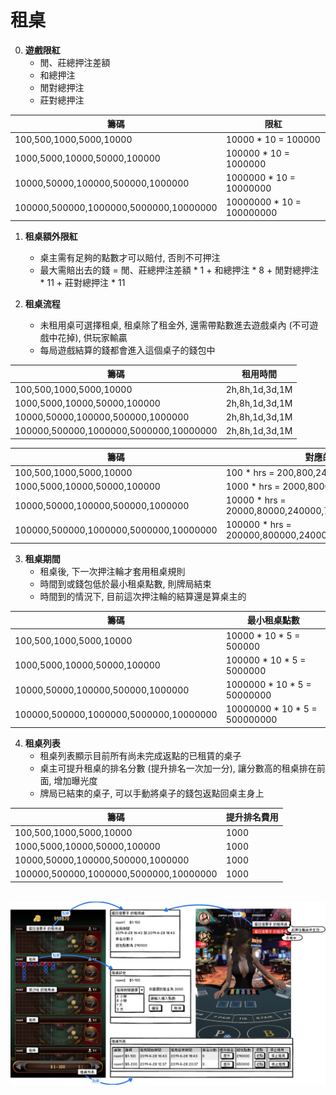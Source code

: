 租桌
=========================
0. **遊戲限紅**
	- 閒、莊總押注差額
	- 和總押注
	- 閒對總押注
	- 莊對總押注

籌碼                                    | 限紅
----------------------------------------|------------------------
100,500,1000,5000,10000                 | 10000 * 10 = 100000
1000,5000,10000,50000,100000            | 100000 * 10 = 1000000
10000,50000,100000,500000,1000000       | 1000000 * 10 = 10000000
100000,500000,1000000,5000000,10000000  | 10000000 * 10 = 100000000

1. **租桌額外限紅**
	- 桌主需有足夠的點數才可以賠付, 否則不可押注
	- 最大需賠出去的錢 = 閒、莊總押注差額 * 1 + 和總押注 * 8 + 閒對總押注 * 11 + 莊對總押注 * 11

2. **租桌流程**
	- 未租用桌可選擇租桌, 租桌除了租金外, 還需帶點數進去遊戲桌內 (不可遊戲中花掉), 供玩家輸贏
	- 每局遊戲結算的錢都會進入這個桌子的錢包中
	
籌碼                                    | 租用時間        
----------------------------------------|-----------------
100,500,1000,5000,10000                 | 2h,8h,1d,3d,1M
1000,5000,10000,50000,100000            | 2h,8h,1d,3d,1M
10000,50000,100000,500000,1000000       | 2h,8h,1d,3d,1M
100000,500000,1000000,5000000,10000000  | 2h,8h,1d,3d,1M

籌碼                                    | 對應的租金
----------------------------------------|--------------------------------------------------------
100,500,1000,5000,10000                 | 100 * hrs = 200,800,2400,7200,72000
1000,5000,10000,50000,100000            | 1000 * hrs = 2000,8000,24000,72000,720000
10000,50000,100000,500000,1000000       | 10000 * hrs = 20000,80000,240000,720000,7200000
100000,500000,1000000,5000000,10000000  | 100000 * hrs = 200000,800000,2400000,7200000,72000000

3. **租桌期間**
	- 租桌後, 下一次押注輪才套用租桌規則
	- 時間到或錢包低於最小租桌點數, 則牌局結束
	- 時間到的情況下, 目前這次押注輪的結算還是算桌主的
	
籌碼                                    | 最小租桌點數
----------------------------------------|------------------------
100,500,1000,5000,10000                 | 10000 * 10 * 5 = 500000
1000,5000,10000,50000,100000            | 100000 * 10 * 5 = 5000000
10000,50000,100000,500000,1000000       | 1000000 * 10 * 5 = 50000000
100000,500000,1000000,5000000,10000000  | 10000000 * 10 * 5 = 500000000

4. **租桌列表**
	- 租桌列表顯示目前所有尚未完成返點的已租賃的桌子
	- 桌主可提升租桌的排名分數 (提升排名一次加一分), 讓分數高的租桌排在前面, 增加曝光度
	- 牌局已結束的桌子, 可以手動將桌子的錢包返點回桌主身上

籌碼                                    | 提升排名費用
----------------------------------------|------------------------
100,500,1000,5000,10000                 | 1000
1000,5000,10000,50000,100000            | 1000
10000,50000,100000,500000,1000000       | 1000
100000,500000,1000000,5000000,10000000  | 1000
	
<br /><img src="https://raw.githubusercontent.com/s9256001/cegame/master/Baccarat3D/images/%E7%A7%9F%E7%94%A8.png" width="1000" height="auto" />
